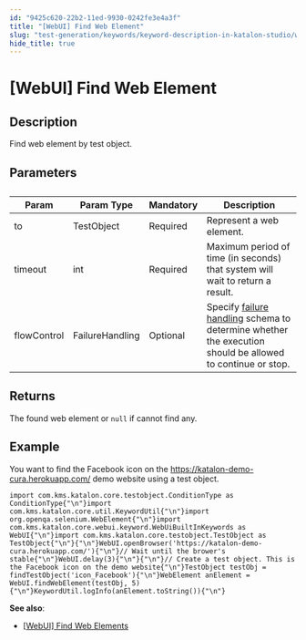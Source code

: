 ```yaml
---
id: "9425c620-22b2-11ed-9930-0242fe3e4a3f"
title: "[WebUI] Find Web Element"
slug: "test-generation/keywords/keyword-description-in-katalon-studio/web-ui-keywords/webui-find-web-element"
hide_title: true
---
```


# <a id="id_0" class="anchor_top_offset"/><a id="ariaid-title1" class="anchor_top_offset"/>[WebUI] Find Web Element


## <a id="id_0__id_1" class="anchor_top_offset"/>Description

              
<p xmlns="http://www.w3.org/1999/xhtml" className="p">Find web element by test object.</p> 
      

## <a id="id_0__id_2" class="anchor_top_offset"/>Parameters

              
<table xmlns="http://www.w3.org/1999/xhtml" className="table"><caption /><thead className="thead"><tr className><th className="entry anchor_top_offset" id="id_0__id_2__entry__1">Param</th><th className="entry anchor_top_offset" id="id_0__id_2__entry__2">Param Type</th><th className="entry anchor_top_offset" id="id_0__id_2__entry__3">Mandatory</th><th className="entry anchor_top_offset" id="id_0__id_2__entry__4">Description</th></tr></thead><tbody className="tbody"><tr className><td className="entry" headers="id_0__id_2__entry__1 id_0__id_2__entry__2 id_0__id_2__entry__3 id_0__id_2__entry__4 ">to</td><td className="entry" headers="id_0__id_2__entry__1 id_0__id_2__entry__2 id_0__id_2__entry__3 id_0__id_2__entry__4 ">TestObject</td><td className="entry" headers="id_0__id_2__entry__1 id_0__id_2__entry__2 id_0__id_2__entry__3 id_0__id_2__entry__4 ">Required</td><td className="entry" headers="id_0__id_2__entry__1 id_0__id_2__entry__2 id_0__id_2__entry__3 id_0__id_2__entry__4 ">Represent a web element.</td></tr><tr className><td className="entry" headers="id_0__id_2__entry__1 id_0__id_2__entry__2 id_0__id_2__entry__3 id_0__id_2__entry__4 ">timeout</td><td className="entry" headers="id_0__id_2__entry__1 id_0__id_2__entry__2 id_0__id_2__entry__3 id_0__id_2__entry__4 ">int</td><td className="entry" headers="id_0__id_2__entry__1 id_0__id_2__entry__2 id_0__id_2__entry__3 id_0__id_2__entry__4 ">Required</td><td className="entry" headers="id_0__id_2__entry__1 id_0__id_2__entry__2 id_0__id_2__entry__3 id_0__id_2__entry__4 ">Maximum period of time (in seconds) that system will wait to         return a result.</td></tr><tr className><td className="entry" headers="id_0__id_2__entry__1 id_0__id_2__entry__2 id_0__id_2__entry__3 id_0__id_2__entry__4 ">flowControl</td><td className="entry" headers="id_0__id_2__entry__1 id_0__id_2__entry__2 id_0__id_2__entry__3 id_0__id_2__entry__4 ">FailureHandling</td><td className="entry" headers="id_0__id_2__entry__1 id_0__id_2__entry__2 id_0__id_2__entry__3 id_0__id_2__entry__4 ">Optional</td><td className="entry" headers="id_0__id_2__entry__1 id_0__id_2__entry__2 id_0__id_2__entry__3 id_0__id_2__entry__4 ">Specify <a className="xref" href="/test-maintenance/configure-failure-handling-settings-in-katalon-studio">failure           handling</a> schema to determine whether the execution should         be allowed to continue or stop.</td></tr></tbody></table> 
      

## <a id="id_0__id_3" class="anchor_top_offset"/>Returns

              
<p xmlns="http://www.w3.org/1999/xhtml" className="p">The found web element or <code className="ph codeph">null</code> if cannot find   any.</p> 
      

## <a id="id_0__id_4" class="anchor_top_offset"/>Example

              
<p xmlns="http://www.w3.org/1999/xhtml" className="p">You want to find the Facebook icon on the <a className="xref j-external-link" href="https://katalon-demo-cura.herokuapp.com/" target="_blank">https://katalon-demo-cura.herokuapp.com/</a>   demo website using a test object.</p> 
              
<pre xmlns="http://www.w3.org/1999/xhtml" className="pre codeblock"><code>import com.kms.katalon.core.testobject.ConditionType as ConditionType{"\n"}import com.kms.katalon.core.util.KeywordUtil{"\n"}import org.openqa.selenium.WebElement{"\n"}import com.kms.katalon.core.webui.keyword.WebUiBuiltInKeywords as WebUI{"\n"}import com.kms.katalon.core.testobject.TestObject as TestObject{"\n"}​{"\n"}WebUI.openBrowser('https://katalon-demo-cura.herokuapp.com/'){"\n"}// Wait until the brower's stable{"\n"}WebUI.delay(3){"\n"}​{"\n"}// Create a test object. This is the Facebook icon on the demo website{"\n"}TestObject testObj = findTestObject('icon_Facebook'){"\n"}WebElement anElement = WebUI.findWebElement(testObj, 5){"\n"}KeywordUtil.logInfo(anElement.toString()){"\n"}</code></pre> 
            
<div xmlns="http://www.w3.org/1999/xhtml" className="p">
  <strong className="ph b">See also</strong>: <ul className="ul"><li className="li"><p className="p"><a className="xref" href="/test-generation/keywords/keyword-description-in-katalon-studio/web-ui-keywords/webui-find-web-elements">[WebUI]
          Find Web Elements</a></p></li></ul> 
</div>
      
